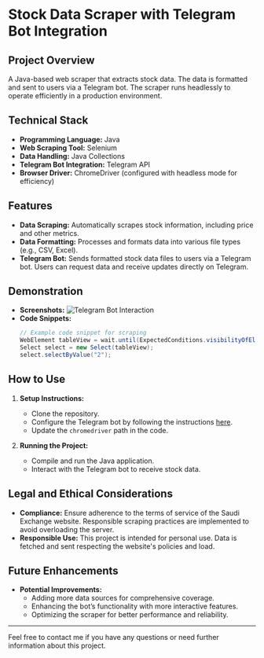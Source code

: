 # Stock Data Scraper with Telegram Bot Integration

## Project Overview
A Java-based web scraper that extracts stock data. The data is formatted and sent to users via a Telegram bot. The scraper runs headlessly to operate efficiently in a production environment.

## Technical Stack
- **Programming Language:** Java
- **Web Scraping Tool:** Selenium
- **Data Handling:** Java Collections
- **Telegram Bot Integration:** Telegram API
- **Browser Driver:** ChromeDriver (configured with headless mode for efficiency)

## Features
- **Data Scraping:** Automatically scrapes stock information, including price and other metrics.
- **Data Formatting:** Processes and formats data into various file types (e.g., CSV, Excel).
- **Telegram Bot:** Sends formatted stock data files to users via a Telegram bot. Users can request data and receive updates directly on Telegram.

## Demonstration
- **Screenshots:** ![Telegram Bot Interaction](link-to-screenshot)
- **Code Snippets:**
  ```java
  // Example code snippet for scraping
  WebElement tableView = wait.until(ExpectedConditions.visibilityOfElementLocated(By.id("tableViewParameter")));
  Select select = new Select(tableView);
  select.selectByValue("2");
## How to Use

1. **Setup Instructions:**
    - Clone the repository.
    - Configure the Telegram bot by following the instructions [here](link-to-telegram-bot-setup).
    - Update the `chromedriver` path in the code.

2. **Running the Project:**
    - Compile and run the Java application.
    - Interact with the Telegram bot to receive stock data.

## Legal and Ethical Considerations

- **Compliance:** Ensure adherence to the terms of service of the Saudi Exchange website. Responsible scraping practices are implemented to avoid overloading the server.
- **Responsible Use:** This project is intended for personal use. Data is fetched and sent respecting the website's policies and load.

## Future Enhancements

- **Potential Improvements:**
    - Adding more data sources for comprehensive coverage.
    - Enhancing the bot’s functionality with more interactive features.
    - Optimizing the scraper for better performance and reliability.

---

Feel free to contact me if you have any questions or need further information about this project.
